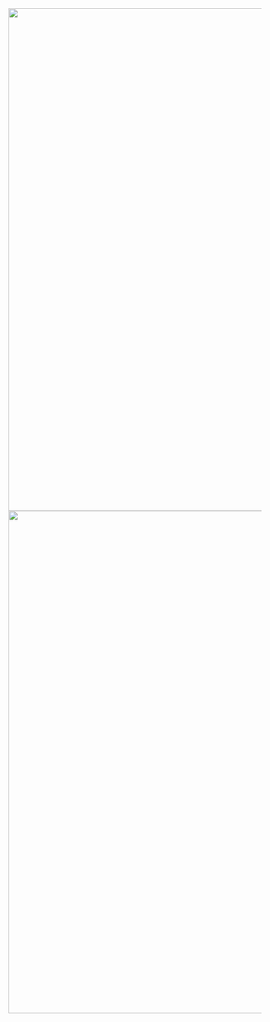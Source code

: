 <div align="center">
    <img href="" width="1000" src="https://i.ibb.co/6ZrhDq9/image-2022-02-11-235838.png" alt="" />
</div>
<div align="center">
    <img href="" width="1000" src="https://i.ibb.co/MgssPKx/Screenshot-2022-02-11-235642.png" alt="" />
</div>
